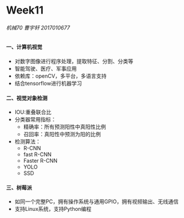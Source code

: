 # Week11

###### 机械70	曹宇轩   2017010677

#### 一、计算机视觉

- 对数字图像进行程序处理，提取特征、分割、分类等
- 智能驾驶、医疗、军事应用
- 依赖库：openCV，多平台，多语言支持
- 结合tensorflow进行机器学习

#### 二、视觉对象检测

-  IOU:重叠联合比
- 分类器常用指标：
  - 精确率：所有预测阳性中真阳性比例
  - 召回率：真阳性中预测为阳的比例
- 检测算法：
  - R-CNN
  - fast R-CNN
  - Faster R-CNN
  - YOLO
  - SSD

#### 三、树莓派

- 如同一个完整PC，拥有操作系统与通用GPIO，拥有视频输出、无线通信
- 支持Linux系统，支持Python编程
